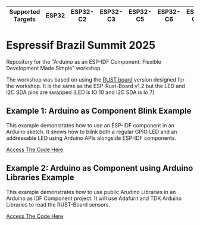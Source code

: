 | Supported Targets | ESP32 | ESP32-C2 | ESP32-C3 | ESP32-C5 | ESP32-C6 | ESP32-C61 | ESP32-H2 | ESP32-H21 | ESP32-P4 | ESP32-S2 | ESP32-S3 |
| ----------------- | ----- | -------- | -------- | -------- | -------- | --------- | -------- | --------- | -------- | -------- | -------- |

# Espressif Brazil Summit 2025
Repository for the "Arduino as an ESP-IDF Component: Flexible Development Made Simple" workshop

The workshop was based on using the [RUST board](https://github.com/esp-rs/esp-rust-board) version designed for the workshop. It is the same as the ESP-Rust-Board v1.2 but the LED and I2C SDA pins are swapped (LED is IO 10 and I2C SDA is Io 7)

## Example 1: Arduino as Component Blink Example

This example demonstrates how to use an ESP-IDF component in an Arduino sketch. It shows how to blink both a regular GPIO LED and an addressable LED using Arduino APIs alongside ESP-IDF components.

[Access The Code Here](https://github.com/SuGlider/Espressif_Brazil_Summit_2025/blob/main/example1_mixing_idf_and_arduino_components/README.md
)

## Example 2: Arduino as Component using Arduino Libraries Example

This example demonstrates how to use public Arudino Libraries in an Arduino as IDF Component project. It will use Adafurit and TDK Arduino Libraries to read the RUST-Board sensors.

[Access The Code Here](https://github.com/SuGlider/Espressif_Brazil_Summit_2025/blob/main/example2_arduino_libraries_in_action/README.md)
